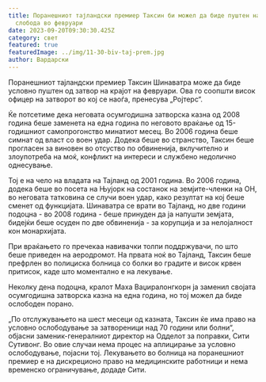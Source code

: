```yaml
---
title: Поранешниот тајландски премиер Таксин би можел да биде пуштен на условна
  слобода во февруари
date: 2023-09-20T09:30:30.425Z
category: свет
featured: true
featuredImage: ../img/11-30-biv-taj-prem.jpg
author: Вардарски
---
```

Поранешниот тајландски премиер Таксин Шинаватра може да биде условно пуштен од затвор на крајот на февруари. Ова го соопшти висок офицер на затворот во кој се наоѓа, пренесува „Ројтерс“.

Ќе потсетиме дека неговата осумгодишна затворска казна од 2008 година беше заменета на една година по неговото враќање од 15-годишниот самопрогонство минатиот месец. Во 2006 година беше симнат од власт со воен удар. Додека беше во странство, Таксин беше прогласен за виновен во отсуство по обвиненија, вклучително и злоупотреба на моќ, конфликт на интереси и службено недолично однесување.

Тој е на чело на владата на Тајланд од 2001 година. Во 2006 година, додека беше во посета на Њујорк на состанок на земјите-членки на ОН, во неговата татковина се случи воен удар, како резултат на кој беше сменет од функцијата. Шинаватра се врати во Тајланд, но две години подоцна - во 2008 година - беше принуден да ја напушти земјата, бидејќи беше осуден по две обвиненија - за корупција и за нелојалност кон монархијата.

При враќањето го пречекаа навивачки толпи поддржувачи, по што беше приведен на аеродромот. На првата ноќ во Тајланд, Таксин беше префрлен во полициска болница со болки во градите и висок крвен притисок, каде што моментално е на лекување.

Неколку дена подоцна, кралот Маха Ваџиралонгкорн ја заменил својата осумгодишна затворска казна на една година, но тој можел да биде ослободен порано.

„По отслужувањето на шест месеци од казната, Таксин ќе има право на условно ослободување за затвореници над 70 години или болни“, објасни заменик-генералниот директор на Одделот за поправки, Сити Сутивонг. Во овие случаи нема процес на аплицирање за условно ослободување, појасни тој. Лекувањето во болница на поранешниот премиер е на дискреционо право на медицинските работници и нема временско ограничување, додаде Сити.